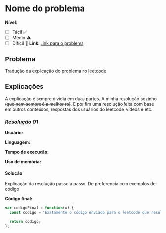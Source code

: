 # Nome do problema
**Nível**:
- [ ] Fácil ✅
- [ ] Médio ⚠️ 
- [ ] Difícil 🛑
**Link**: [Link para o problema](https://leetcode.com/)

## Problema
Tradução da explicação do problema no leetcode

## Explicações

A explicação é sempre dividia em duas partes. A minha resolução sozinho ~~(que nem sempre é a melhor rs)~~. E por fim uma resolução feita com base em outros conteúdos, respostas dos usuários do leetcode, vídeos e etc.

### *Resolução 01*

**Usuário:** 

**Linguagem:** 

**Tempo de execução:**

**Uso de memória:** 

#### Solução

Explicação da resolução passo a passo. De preferencia com exemplos de código


**Código final:**
```javascript
var codigoFinal = function(x) {
  const codigo = 'Exatamente o código enviado para o leetcode que resultou no tempo de execução e uso de memória previamente informados';

  return codigo;
};
```


 







